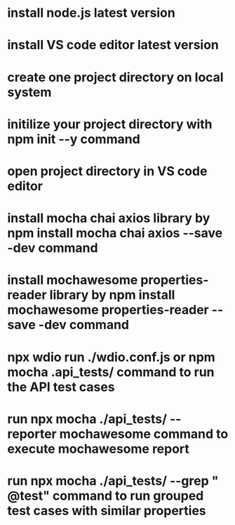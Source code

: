 # install node.js latest version

# install VS code editor latest version

# create one project directory on local system

# initilize your project directory with npm init --y command

# open project directory in VS code editor

# install mocha chai axios library by npm install mocha chai axios --save -dev command

# install mochawesome properties-reader library by npm install mochawesome properties-reader --save -dev command

# npx wdio run ./wdio.conf.js or npm mocha .api_tests/ command to run the API test cases

# run npx mocha ./api_tests/ --reporter mochawesome command to execute mochawesome report

# run npx mocha ./api_tests/ --grep " @test" command to run grouped test cases with similar properties
